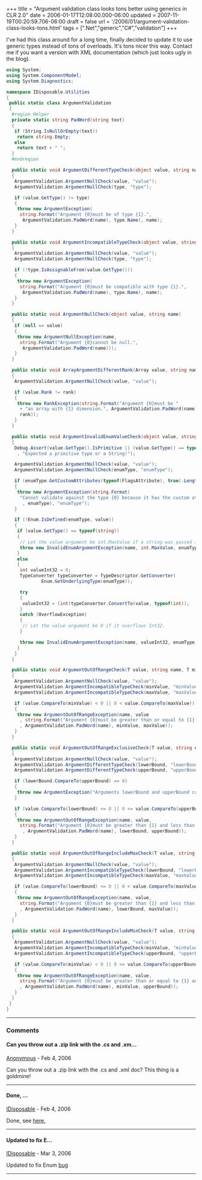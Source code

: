 +++
title = "Argument validation class looks tons better using generics in CLR 2.0"
date = 2006-01-17T12:08:00.000-06:00
updated = 2007-11-19T00:20:59.706-06:00
draft = false
url = '/2006/01/argument-validation-class-looks-tons.html'
tags = [".Net","generic","C#","validation"]
+++

I've had this class around for a long time, finally decided to update it to use generic types instead of tons of overloads. It's tons nicer this way. Contact me if you want a version with XML documentation (which just looks ugly in the blog).

```csharp
using System;
using System.ComponentModel;
using System.Diagnostics;

namespace IDisposable.Utilities
{
 public static class ArgumentValidation
 {
  #region Helper
  private static string PadWord(string text)
  {
   if (String.IsNullOrEmpty(text))
    return string.Empty;
   else
    return text + " ";
  }
  #endregion

  public static void ArgumentDifferentTypeCheck(object value, string name, Type type)
  {
   ArgumentValidation.ArgumentNullCheck(value, "value");
   ArgumentValidation.ArgumentNullCheck(type, "type");

   if (value.GetType() != type)
   {
    throw new ArgumentException(
     string.Format("Argument {0}must be of type {1}.",
      ArgumentValidation.PadWord(name), type.Name), name);
   }
  }

  public static void ArgumentIncompatibleTypeCheck(object value, string name, Type type)
  {
   ArgumentValidation.ArgumentNullCheck(value, "value");
   ArgumentValidation.ArgumentNullCheck(type, "type");

   if (!type.IsAssignableFrom(value.GetType()))
   {
    throw new ArgumentException(
     string.Format("Argument {0}must be compatible with type {1}.",
      ArgumentValidation.PadWord(name), type.Name), name);
   }
  }

  public static void ArgumentNullCheck(object value, string name)
  {
   if (null == value)
   {
    throw new ArgumentNullException(name,
     string.Format("Argument {0}cannot be null.",
      ArgumentValidation.PadWord(name)));
   }
  }

  public static void ArrayArgumentDifferentRank(Array value, string name, int rank)
  {
   ArgumentValidation.ArgumentNullCheck(value, "value");

   if (value.Rank != rank)
   {
    throw new RankException(string.Format("Argument {0}must be "
     + "an array with {1} dimension.", ArgumentValidation.PadWord(name),
     rank));
   }
  }

  public static void ArgumentInvalidEnumValueCheck(object value, string name, Type enumType)
  {
   Debug.Assert(value.GetType().IsPrimitive || (value.GetType() == typeof(string))
    , "Expected a primitive type or a String!");

   ArgumentValidation.ArgumentNullCheck(value, "value");
   ArgumentValidation.ArgumentNullCheck(enumType, "enumType");

   if (enumType.GetCustomAttributes(typeof(FlagsAttribute), true).Length > 0)
   {
    throw new ArgumentException(string.Format(
     "Cannot validate against the type {0} because it has the custom attribute FlagsAttribute."
      , enumType), "enumType");
   }

   if (!Enum.IsDefined(enumType, value))
   {
    if (value.GetType() == typeof(string))
    {
     // Let the value argument be int.MaxValue if a string was passed in.
     throw new InvalidEnumArgumentException(name, int.MaxValue, enumType);
    }
    else
    {
     int valueInt32 = 0;
     TypeConverter typeConverter = TypeDescriptor.GetConverter(
             Enum.GetUnderlyingType(enumType));

     try
     {
      valueInt32 = (int)typeConverter.ConvertTo(value, typeof(int));
     }
     catch (OverflowException)
     {
      // Let the value argument be 0 if it overflows Int32.
     }

     throw new InvalidEnumArgumentException(name, valueInt32, enumType);
    }
   }
  }

  public static void ArgumentOutOfRangeCheck(T value, string name, T minValue, T maxValue) where T : IComparable
  {
   ArgumentValidation.ArgumentNullCheck(value, "value");
   ArgumentValidation.ArgumentIncompatibleTypeCheck(minValue, "minValue", typeof(T));
   ArgumentValidation.ArgumentIncompatibleTypeCheck(maxValue, "maxValue", typeof(T));

   if (value.CompareTo(minValue) < 0 || 0 < value.CompareTo(maxValue))
   {
    throw new ArgumentOutOfRangeException(name, value
     , string.Format("Argument {0}must be greater than or equal to {1} and less than or equal to {2}."
     , ArgumentValidation.PadWord(name), minValue, maxValue));
   }
  }

  public static void ArgumentOutOfRangeExclusiveCheck(T value, string name, T lowerBound, T upperBound) where T : IComparable
  {
   ArgumentValidation.ArgumentNullCheck(value, "value");
   ArgumentValidation.ArgumentDifferentTypeCheck(lowerBound, "lowerBound", typeof(T));
   ArgumentValidation.ArgumentDifferentTypeCheck(upperBound, "upperBound", typeof(T));

   if (lowerBound.CompareTo(upperBound) == 0)
   {
    throw new ArgumentException("Arguments lowerBound and upperBound cannot be equal.");
   }

   if (value.CompareTo(lowerBound) <= 0 || 0 <= value.CompareTo(upperBound))
   {
    throw new ArgumentOutOfRangeException(name, value,
     string.Format("Argument {0}must be greater than {1} and less than {2}."
      , ArgumentValidation.PadWord(name), lowerBound, upperBound));
   }
  }

  public static void ArgumentOutOfRangeIncludeMaxCheck(T value, string name, T lowerBound, T maxValue) where T : IComparable
  {
   ArgumentValidation.ArgumentNullCheck(value, "value");
   ArgumentValidation.ArgumentIncompatibleTypeCheck(lowerBound, "lowerBound", typeof(T));
   ArgumentValidation.ArgumentIncompatibleTypeCheck(maxValue, "maxValue", typeof(T));

   if (value.CompareTo(lowerBound) <= 0 || 0 < value.CompareTo(maxValue))
   {
    throw new ArgumentOutOfRangeException(name, value,
     string.Format("Argument {0}must be greater than {1} and less than or equal to {2}."
     , ArgumentValidation.PadWord(name), lowerBound, maxValue));
   }
  }

  public static void ArgumentOutOfRangeIncludeMinCheck(T value, string name, T minValue, T upperBound) where T : IComparable
  {
   ArgumentValidation.ArgumentNullCheck(value, "value");
   ArgumentValidation.ArgumentIncompatibleTypeCheck(minValue, "minValue", typeof(T));
   ArgumentValidation.ArgumentIncompatibleTypeCheck(upperBound, "upperBound", typeof(T));

   if (value.CompareTo(minValue) < 0 || 0 <= value.CompareTo(upperBound))
   {
    throw new ArgumentOutOfRangeException(name, value,
     string.Format("Argument {0}must be greater than or equal to {1} and less than {2}."
     , ArgumentValidation.PadWord(name), minValue, upperBound));
   }
  }
 }
}

```

---

### Comments

#### Can you throw out a .zip link with the .cs and .xm…

[Anonymous](mailto:noreply@blogger.com) - <time datetime="2006-02-16T12:28:00.000-06:00">Feb 4, 2006</time>

Can you throw out a .zip link with the .cs and .xml doc? This thing is a goldmine!

---

#### Done, …

[IDisposable](https://www.blogger.com/profile/02275315449689041289 "noreply@blogger.com") - <time datetime="2006-02-16T19:28:00.000-06:00">Feb 4, 2006</time>

Done, see [here.](/2006/02/some-utilities-for-net-development.html)

---

#### Updated to fix E…

[IDisposable](https://www.blogger.com/profile/02275315449689041289 "noreply@blogger.com") - <time datetime="2006-03-01T13:41:00.000-06:00">Mar 3, 2006</time>

Updated to fix Enum [bug](/2006/03/systemenumcompareto-needs-_114123536776382301.html)

---
